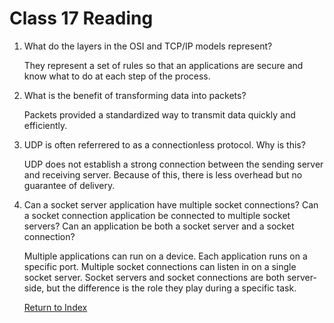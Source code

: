 # Class 17 Reading

1. What do the layers in the OSI and TCP/IP models represent?

   They represent a set of rules so that an applications are secure and know what to do at each step of the process.

2. What is the benefit of transforming data into packets?

   Packets provided a standardized way to transmit data quickly and efficiently.

3. UDP is often referrered to as a connectionless protocol. Why is this?

   UDP does not establish a strong connection between the sending server and receiving server. Because of this, there is less overhead but no guarantee of delivery.

4. Can a socket server application have multiple socket connections? Can a socket connection application be connected to multiple socket servers? Can an application be both a socket server and a socket connection?

   Multiple applications can run on a device. Each application runs on a specific port. Multiple socket connections can listen in on a single socket server. Socket servers and socket connections are both server-side, but the difference is the role they play during a specific task.

   [Return to Index](index.md)
